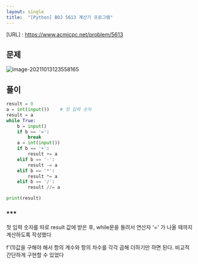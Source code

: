 ```yaml
---
layout: single
title:  "[Python] BOJ 5613 계산기 프로그램"
---
```






[URL] : <https://www.acmicpc.net/problem/5613>



## 문제

![image-20211013123558165](C:\Users\jiayan\AppData\Roaming\Typora\typora-user-images\image-20211013123558165.png)



## 풀이

```python
result = 0
a = int(input())	# 첫 입력 숫자
result = a
while True:
	b = input()
	if b == '=':
		break
	a = int(input())
	if b == '+':
		result += a
	elif b == '-':
		result -= a
	elif b == '*':
		result *= a
	elif b == '/':
		result //= a

print(result)
```





### ***

첫 입력 숫자를 따로 result 값에 받은 후, while문을 돌려서 연산자 '=' 가 나올 때까지 계산하도록 작성했다

f'(1)값을 구해야 해서 항의 계수와 항의 차수를 각각 곱해 더하기만 하면 된다.
비교적 간단하게 구현할 수 있었다



